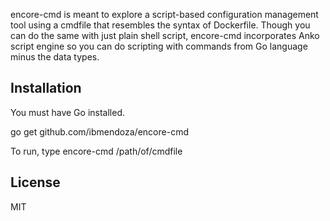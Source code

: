 encore-cmd is meant to explore a script-based configuration management tool using a cmdfile that resembles the syntax of Dockerfile. Though you can do the same with just plain shell script, encore-cmd incorporates Anko script engine so you can do scripting with commands from Go language minus the data types.


Installation
------------

You must have Go installed.

go get github.com/ibmendoza/encore-cmd

To run, type encore-cmd /path/of/cmdfile


License
-------

MIT

